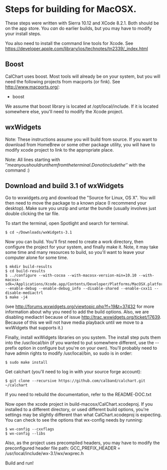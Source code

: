 # Steps for building for MacOSX.

These steps were written with Sierra 10.12 and XCode 8.2.1.  Both should be on the app store.  You *can* do earlier builds, but you may have to modify your install steps.

You also need to install the command line tools for Xcode.  See https://developer.apple.com/library/ios/technotes/tn2339/_index.html

## Boost
CalChart uses boost.  Most tools will already be on your system, but you will need the following projects from macports (or fink).  See http://www.macports.org/:

* boost

We assume that boost library is located at /opt/local/include.  If it is located somewhere else, you'll need to modify the Xcode project.

## wxWidgets
Note: These instructions assume you will build from source.  If you want to download from HomeBrew or some other package utility, you will have to modify xcode project to link to the appropriate place.

Note: All lines starting with ‘$’ mean you should run them from the terminal.  Do not include the ‘$’ with the command :)

## Download and build 3.1 of wxWidgets
Go to wxwidgets.org and download the "Source for Linux, OS X".  You will then need to move the package to a known place (I recommend your desktop).
Make sure you unzip and untar the bundle (usually involves just double clicking the tar file.

To start the terminal, open Spotlight and search for terminal.

	$ cd ~/Downloads/wxWidgets-3.1

Now you can build.  You'll first need to create a work directory, then configure the project for your system, and finally make it.  Note, it may take some time and many resources to build, so you'll want to leave your computer alone for some time.

	$ mkdir build-results
	$ cd build-results
	$ ../configure --with-cocoa --with-macosx-version-min=10.10 --with-macosx-sdk=/Applications/Xcode.app/Contents/Developer/Platforms/MacOSX.platform/Developer/SDKs/MacOSX10.12.sdk --enable-debug --enable-debug_info --disable-shared --enable-cxx11 --disable-mediactrl
	$ make -j4

(see http://forums.wxwidgets.org/viewtopic.php?f=19&t=37432 for more information about why you need to add the build options.  Also, we are disabling mediactrl because of issue http://trac.wxwidgets.org/ticket/17639.  Because of this we will not have media playback until we move to a wxWidgets that supports it.)

Finally, install wxWidgets libraries on you system.  The install step puts them into the /usr/local/bin (if you wanted to put somewhere different, use the --prefix option in configure but you're on your own).  You'll probably need to have admin rights to modify /usr/local/bin, so sudo is in order:

	$ sudo make install

Get calchart (you'll need to log in with your source forge account):

	$ git clone --recursive https://github.com/calband/calchart.git ~/calchart

If you need to rebuild the documentation, refer to the README-DOC.txt

Now open the xcode project in build-macosx/CalChart.xcodeproj.  If you installed to a different directory, or used different build options, you're settings may be slightly different than what CalChart.xcodeproj is expecting.  You can check to see the options that wx-config needs by running:

	$ wx-config --cxxflags
	$ wx-config --libs

Also, as the project uses precompiled headers, you may have to modify the
preconfigured header file path:
GCC_PREFIX_HEADER = /usr/local/include/wx-3.1/wx/wxprec.h

Build and run!
